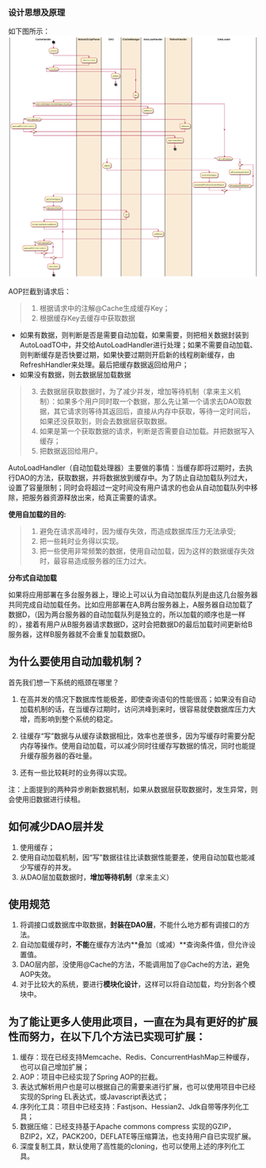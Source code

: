 ### 设计思想及原理

如下图所示：
![Alt 缓存框架](FlowChart.png "缓存框架")


AOP拦截到请求后：
>1. 根据请求中的注解@Cache生成缓存Key；
>2. 根据缓存Key去缓存中获取数据
  * 如果有数据，则判断是否是需要自动加载，如果需要，则把相关数据封装到AutoLoadTO中，并交给AutoLoadHandler进行处理；如果不需要自动加载、则判断缓存是否快要过期，如果快要过期则开启新的线程刷新缓存，由RefreshHandler来处理。最后把缓存数据返回给用户；
  * 如果没有数据，则去数据层加载数据
>3. 去数据层获取数据时，为了减少并发，增加等待机制（拿来主义机制）：如果多个用户同时取一个数据，那么先让第一个请求去DAO取数据，其它请求则等待其返回后，直接从内存中获取，等待一定时间后，如果还没获取到，则会去数据层获取数据。
>4. 如果是第一个获取数据的请求，判断是否需要自动加载。并把数据写入缓存；
>5. 把数据返回给用户。

AutoLoadHandler（自动加载处理器）主要做的事情：当缓存即将过期时，去执行DAO的方法，获取数据，并将数据放到缓存中。为了防止自动加载队列过大，设置了容量限制；同时会将超过一定时间没有用户请求的也会从自动加载队列中移除，把服务器资源释放出来，给真正需要的请求。

**使用自加载的目的:**
>1. 避免在请求高峰时，因为缓存失效，而造成数据库压力无法承受;
>2. 把一些耗时业务得以实现。
>3. 把一些使用非常频繁的数据，使用自动加载，因为这样的数据缓存失效时，最容易造成服务器的压力过大。

**分布式自动加载**

如果将应用部署在多台服务器上，理论上可以认为自动加载队列是由这几台服务器共同完成自动加载任务。比如应用部署在A,B两台服务器上，A服务器自动加载了数据D，（因为两台服务器的自动加载队列是独立的，所以加载的顺序也是一样的），接着有用户从B服务器请求数据D，这时会把数据D的最后加载时间更新给B服务器，这样B服务器就不会重复加载数据D。

## 为什么要使用自动加载机制？

首先我们想一下系统的瓶颈在哪里？

1. 在高并发的情况下数据库性能极差，即使查询语句的性能很高；如果没有自动加载机制的话，在当缓存过期时，访问洪峰到来时，很容易就使数据库压力大增，而影响到整个系统的稳定。

2. 往缓存“写”数据与从缓存读数据相比，效率也差很多，因为写缓存时需要分配内存等操作。使用自动加载，可以减少同时往缓存写数据的情况，同时也能提升缓存服务器的吞吐量。
3. 还有一些比较耗时的业务得以实现。

注：上面提到的两种异步刷新数据机制，如果从数据层获取数据时，发生异常，则会使用旧数据进行续租。

## 如何减少DAO层并发

1. 使用缓存；
2. 使用自动加载机制，因“写”数据往往比读数据性能要差，使用自动加载也能减少写缓存的并发。
3. 从DAO层加载数据时，**增加等待机制**（拿来主义）


## 使用规范

1. 将调接口或数据库中取数据，**封装在DAO层**，不能什么地方都有调接口的方法。
2. 自动加载缓存时，**不能**在缓存方法内**叠加（或减）**查询条件值，但允许设置值。
3. DAO层内部，没使用@Cache的方法，不能调用加了@Cache的方法，避免AOP失效。
4. 对于比较大的系统，要进行**模块化设计**，这样可以将自动加载，均分到各个模块中。


## 为了能让更多人使用此项目，一直在为具有更好的扩展性而努力，在以下几个方法已实现可扩展：

1. 缓存：现在已经支持Memcache、Redis、ConcurrentHashMap三种缓存，也可以自己增加扩展；
2. AOP：项目中已经实现了Spring AOP的拦截。
3. 表达式解析用户也是可以根据自己的需要来进行扩展，也可以使用项目中已经实现的Spring EL表达式，或Javascript表达式；
4. 序列化工具：项目中已经支持：Fastjson、Hessian2、Jdk自带等序列化工具；
5. 数据压缩：已经支持基于Apache commons compress 实现的GZIP，BZIP2，XZ，PACK200，DEFLATE等压缩算法，也支持用户自已实现扩展。
6. 深度复制工具，默认使用了高性能的cloning，也可以使用上述的序列化工具。
